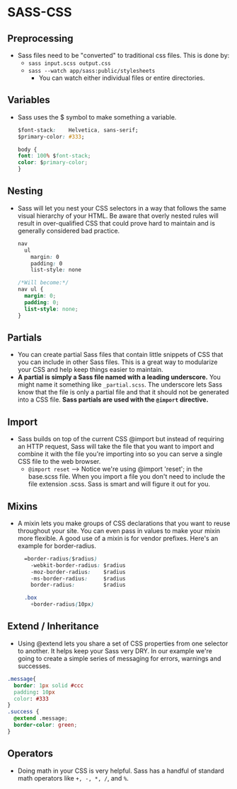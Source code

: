 # SASS-CSS
## Preprocessing
- Sass files need to be "converted" to traditional css files. This is done by:
  - `sass input.scss output.css`
  - `sass --watch app/sass:public/stylesheets`
    - You can watch either individual files or entire directories.

## Variables
- Sass uses the $ symbol to make something a variable.
  ```css
  $font-stack:    Helvetica, sans-serif;
  $primary-color: #333;

  body {
  font: 100% $font-stack;
  color: $primary-color;
  }
  ```

## Nesting
- Sass will let you nest your CSS selectors in a way that follows the same visual hierarchy of your HTML. Be aware that overly nested rules will result in over-qualified CSS that could prove hard to maintain and is generally considered bad practice.  
  ```css
  nav
    ul
      margin: 0
      padding: 0
      list-style: none

  /*Will become:*/
  nav ul {
    margin: 0;
    padding: 0;
    list-style: none;
  }
  ```
##  Partials
- You can create partial Sass files that contain little snippets of CSS that you can include in other Sass files. This is a great way to modularize your CSS and help keep things easier to maintain.
- **A partial is simply a Sass file named with a leading underscore.** You might name it something like `_partial.scss`. The underscore lets Sass know that the file is only a partial file and that it should not be generated into a CSS file. **Sass partials are used with the `@import` directive.**

## Import
- Sass builds on top of the current CSS @import but instead of requiring an HTTP request, Sass will take the file that you want to import and combine it with the file you're importing into so you can serve a single CSS file to the web browser.
  - `@import reset` --> Notice we're using @import 'reset'; in the base.scss file. When you import a file you don't need to include the file extension .scss. Sass is smart and will figure it out for you.

## Mixins
- A mixin lets you make groups of CSS declarations that you want to reuse throughout your site. You can even pass in values to make your mixin more flexible. A good use of a mixin is for vendor prefixes. Here's an example for border-radius.
  ```css
    =border-radius($radius)
      -webkit-border-radius: $radius
      -moz-border-radius:    $radius
      -ms-border-radius:     $radius
      border-radius:         $radius

    .box
      +border-radius(10px)
  ```

## Extend / Inheritance
-  Using @extend lets you share a set of CSS properties from one selector to another. It helps keep your Sass very DRY. In our example we're going to create a simple series of messaging for errors, warnings and successes.
```css
.message{
  border: 1px solid #ccc
  padding: 10px
  color: #333
}
.success {
  @extend .message;
  border-color: green;
}
```
## Operators
- Doing math in your CSS is very helpful. Sass has a handful of standard math operators like `+, -, *, /`, and `%`.
